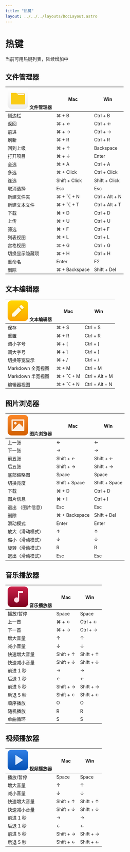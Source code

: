 ```yaml
---
title: "热键"
layout: ../../../layouts/DocLayout.astro
---
```


# 热键

当前可用热键列表，陆续增加中

## 文件管理器

<div class="hotkeys-table-container">

| ![](../../../img/icons/app-file-explorer.svg) 文件管理器 | Mac | Win |
| -- | -- | -- |
| 侧边栏 | ⌘ + B | Ctrl + B |
| 返回 | ⌘ + ← | Ctrl + ← |
| 前进 | ⌘ + → | Ctrl + → |
| 刷新 | ⌘ + R | Ctrl + R |
| 回到上级 | ⌘ + ↑ | Backspace |
| 打开项目 | ⌘ + ↓ | Enter |
| 全选 | ⌘ + A | Ctrl + A |
| 多选 | ⌘ + Click | Ctrl + Click |
| 连选 | Shift + Click | Shift + Click |
| 取消选择 | Esc | Esc |
| 新建文件夹 | ⌘ + ⌥ + N | Ctrl + Alt + N |
| 新建文本文件 | ⌘ + ⌥ + T | Ctrl + Alt + T |
| 下载 | ⌘ + D | Ctrl + D |
| 上传 | ⌘ + U | Ctrl + U |
| 筛选 | ⌘ + F | Ctrl + F |
| 列表视图 | ⌘ + L | Ctrl + L |
| 宫格视图 | ⌘ + G | Ctrl + G |
| 切换显示隐藏项 | ⌘ + H | Ctrl + H |
| 重命名 | Enter | F2 |
| 删除 | ⌘ + Backspace | Shift + Del |

</div>

## 文本编辑器

<div class="hotkeys-table-container">

| ![](../../../img/icons/app-text-editor.svg) 文本编辑器 | Mac | Win |
| -- | -- | -- |
| 保存 | ⌘ + S | Ctrl + S |
| 重置 | ⌘ + R | Ctrl + R |
| 调小字号 | ⌘ + [ | Ctrl + [ |
| 调大字号 | ⌘ + ] | Ctrl + ] |
| 切换等宽显示 | ⌘ + / | Ctrl + / |
| Markdown 全宽视图 | ⌘ + M | Ctrl + M |
| Markdown 半宽视图 | ⌘ + ⌥ + M | Ctrl + Alt + M |
| 编辑器视图 | ⌘ + ⌥ + N | Ctrl + Alt + N |

</div>

## 图片浏览器

<div class="hotkeys-table-container">

| ![](../../../img/icons/app-photo-viewer.svg) 图片浏览器 | Mac | Win |
| -- | -- | -- |
| 上一张 | ← | ← |
| 下一张 | → | → |
| 前五张 | Shift + ← | Shift + ← |
| 后五张 | Shift + → | Shift + → |
| 底部缩略图 | Space | Space |
| 切换亮度 | Shift + Space| Shift + Space |
| 下载 | ⌘ + D | Ctrl + D |
| 图片信息 | ⌘ + I | Ctrl + I |
| 退出 （图片信息） | Esc | Esc |
| 删除 | ⌘ + Backspace | Shift + Del |
| 滑动模式 | Enter | Enter |
| 放大（滑动模式） | ↑ | ↑ |
| 缩小（滑动模式） | ↓ | ↓ |
| 旋转（滑动模式） | R | R |
| 退出（滑动模式） | Esc | Esc |

</div>

## 音乐播放器

<div class="hotkeys-table-container">

| ![](../../../img/icons/app-music-player.svg) 音乐播放器 | Mac | Win |
| -- | -- | -- |
| 播放/暂停 | Space | Space |
| 上一首 | ⌘ + ← | Ctrl + ← |
| 下一首 | ⌘ + → | Ctrl + → |
| 增大音量 | ↑ | ↑ |
| 减小音量 | ↓ | ↓ |
| 快速增大音量 | Shift + ↑ | Shift + ↑ |
| 快速减小音量 | Shift + ↓ | Shift + ↓ |
| 前进 1 秒 | → | → |
| 后退 1 秒 | ← | ← |
| 前进 5 秒 | Shift + → | Shift + → |
| 后退 5 秒 | Shift + ← | Shift + ← |
| 顺序播放 | O | O |
| 随机播放 | R | R |
| 单曲循环 | S | S |

</div>

## 视频播放器

<div class="hotkeys-table-container">

| ![](../../../img/icons/app-video-player.svg) 视频播放器 | Mac | Win |
| -- | -- | -- |
| 播放/暂停 | Space | Space |
| 增大音量 | ↑ | ↑ |
| 减小音量 | ↓ | ↓ |
| 快速增大音量 | Shift + ↑ | Shift + ↑ |
| 快速减小音量 | Shift + ↓ | Shift + ↓ |
| 前进 1 秒 | → | → |
| 后退 1 秒 | ← | ← |
| 前进 5 秒 | Shift + → | Shift + → |
| 后退 5 秒 | Shift + ← | Shift + ← |

</div>

